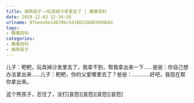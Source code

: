 ```yaml
---
title: 搞笑段子->玩具掉沙发里去了 | 糗事百科
date: 2019-12-03 12:34:50
urlname: 0fbeeebe14870bc5d186528d83909b81
tags: 
- 糗事百科
categories:
- 糗事百科
- 搞笑段子
---
```

儿子：粑粑，玩具掉沙发里去了，我拿不到，帮我拿出来一下……爸爸：你自己想办法拿出来……儿子：粑粑，你的父爱哪里去了？爸爸：…………好吧，我现在帮你拿出来。

这个熊孩子，忍住了，没打[哀怨][哀怨][哀怨][哀怨]



